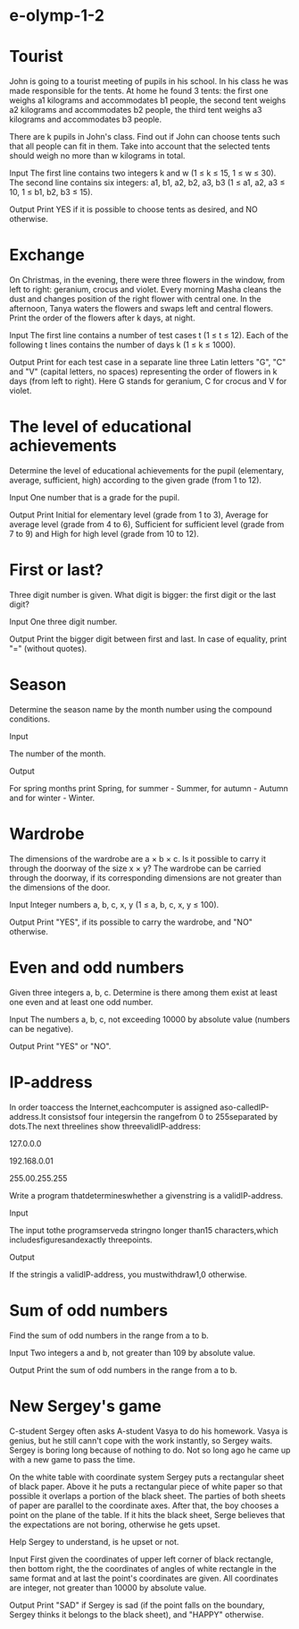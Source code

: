 # e-olymp-1-2

# Tourist
John is going to a tourist meeting of pupils in his school. In his class he was made responsible for the tents. At home he found 3 tents: the first one weighs a1 kilograms and accommodates b1 people, the second tent weighs a2 kilograms and accommodates b2 people, the third tent weighs a3 kilograms and accommodates b3 people.

There are k pupils in John's class. Find out if John can choose tents such that all people can fit in them. Take into account that the selected tents should weigh no more than w kilograms in total.

Input
The first line contains two integers k and w (1 ≤ k ≤ 15, 1 ≤ w ≤ 30). The second line contains six integers: a1, b1, a2, b2, a3, b3 (1 ≤ a1, a2, a3 ≤ 10, 1 ≤ b1, b2, b3 ≤ 15).

Output
Print YES if it is possible to choose tents as desired, and NO otherwise.

# Exchange
On Christmas, in the evening, there were three flowers in the window, from left to right: geranium, crocus and violet. Every morning Masha cleans the dust and changes position of the right flower with central one. In the afternoon, Tanya waters the flowers and swaps left and central flowers. Print the order of the flowers after k days, at night.

Input
The first line contains a number of test cases t (1 ≤ t ≤ 12). Each of the following t lines contains the number of days k (1 ≤ k ≤ 1000).

Output
Print for each test case in a separate line three Latin letters "G", "C" and "V" (capital letters, no spaces) representing the order of flowers in k days (from left to right). Here G stands for geranium, C for crocus and V for violet.

# The level of educational achievements
Determine the level of educational achievements for the pupil (elementary, average, sufficient, high) according to the given grade (from 1 to 12).

Input
One number that is a grade for the pupil.

Output
Print Initial for elementary level (grade from 1 to 3), Average for average level (grade from 4 to 6), Sufficient for sufficient level (grade from 7 to 9) and High for high level (grade from 10 to 12).


# First or last?
Three digit number is given. What digit is bigger: the first digit or the last digit?

Input
One three digit number.

Output
Print the bigger digit between first and last. In case of equality, print "=" (without quotes).

# Season
Determine the season name by the month number using the compound conditions.

Input

The number of the month.

Output

For spring months print Spring, for summer - Summer, for autumn - Autumn and for winter - Winter.


# Wardrobe
The dimensions of the wardrobe are a × b × c. Is it possible to carry it through the doorway of the size x × y? The wardrobe can be carried through the doorway, if its corresponding dimensions are not greater than the dimensions of the door.

Input
Integer numbers a, b, c, x, y (1 ≤ a, b, c, x, y ≤ 100).

Output
Print "YES", if its possible to carry the wardrobe, and "NO" otherwise.


# Even and odd numbers
Given three integers a, b, c. Determine is there among them exist at least one even and at least one odd number.

Input
The numbers a, b, c, not exceeding 10000 by absolute value (numbers can be negative).

Output
Print "YES" or "NO".


# IP-address
In order toaccess the Internet,eachcomputer is assigned aso-calledIP-address.It consistsof four integersin the rangefrom 0 to 255separated by dots.The next threelines show threevalidIP-address:

127.0.0.0

192.168.0.01

255.00.255.255

Write a program thatdetermineswhether a givenstring is a validIP-address.

Input

The input tothe programserveda stringno longer than15 characters,which includesfiguresandexactly threepoints.

Output

If the stringis a validIP-address, you mustwithdraw1,0 otherwise.


# Sum of odd numbers
Find the sum of odd numbers in the range from а to b.

Input
Two integers a and b, not greater than 109 by absolute value.

Output
Print the sum of odd numbers in the range from а to b.


# New Sergey's game
C-student Sergey often asks A-student Vasya to do his homework. Vasya is genius, but he still cann't cope with the work instantly, so Sergey waits. Sergey is boring long because of nothing to do. Not so long ago he came up with a new game to pass the time.

On the white table with coordinate system Sergey puts a rectangular sheet of black paper. Above it he puts a rectangular piece of white paper so that possible it overlaps a portion of the black sheet. The parties of both sheets of paper are parallel to the coordinate axes. After that, the boy chooses a point on the plane of the table. If it hits the black sheet, Serge believes that the expectations are not boring, otherwise he gets upset.

Help Sergey to understand, is he upset or not.

Input
First given the coordinates of upper left corner of black rectangle, then bottom right, the the coordinates of angles of white rectangle in the same format and at last the point's coordinates are given. All coordinates are integer, not greater than 10000 by absolute value.

Output
Print "SAD" if Sergey is sad (if the point falls on the boundary, Sergey thinks it belongs to the black sheet), and "HAPPY" otherwise.
